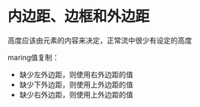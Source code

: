 内边距、边框和外边距
================

高度应该由元素的内容来决定，正常流中很少有设定的高度

maring值复制：

* 缺少左外边距，则使用右外边距的值
* 缺少下外边距，则使用上外边距的值
* 缺少右外边距，则使用上外边距的值